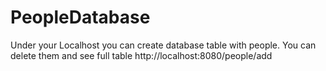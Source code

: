 # PeopleDatabase

Under your Localhost you can create database table with people. You can delete them and see full table 
http://localhost:8080/people/add